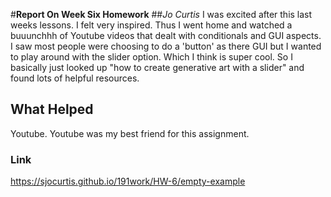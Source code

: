 #**Report On Week Six Homework**
##*Jo Curtis*
I was excited after this last weeks lessons. I felt very inspired. Thus I went home and watched a buuunchhh of Youtube videos that dealt with conditionals and GUI aspects. I saw most people were choosing to do a 'button' as there GUI but I wanted to play around with the slider option. Which I think is super cool. So I basically just looked up "how to create generative art with a slider" and found lots of helpful resources.
## What Helped
Youtube. Youtube was my best friend for this assignment.
### Link
https://sjocurtis.github.io/191work/HW-6/empty-example
